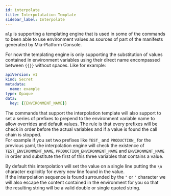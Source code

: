 ```yaml
---
id: interpolate
title: Interpolatation Template
sidebar_label: Interpolate
---
```




`mlp` is supporting a templating engine that is used in some of the commands to been able to use environment values
as sources of part of the manifests generated by Mia-Platform Console.

For now the templating engine is only supporting the substitution of values contained in environment variables
using their direct name encompassed between `{{}}` without spaces. Like for example:

```yaml
apiVersion: v1
kind: Secret
metadata:
  name: example
type: Opaque
data:
  key: {{ENVIRONMENT_NAME}}
```

The commands that support the interpolation template will also support to set a series of prefixes to prepend to the
environment variable name to allow overrides and default values. The rule is that every prefixes will be check in
order before the actual variables and if a value is found the call chain is stopped.  
For example if you set two prefixes like `TEST_` and `PRODUCTION_` for the previous yaml, the interpolation engine
will check the existence of `TEST_ENVIRONMENT_NAME`, `PRODUCTION_ENVIRONMENT_NAME` and `ENVIRONMENT_NAME` in order
and substitute the first of this three variables that contains a value.

By default this interpolation will set the value on a single line putting the `\n` character explicitly for every
new line found in the value.  
If the interpolation sequence is found surrounded by the `"` or `'` character we will also escape the content contained
in the environment for you so that the resulting string will be a valid double or single quoted string.

